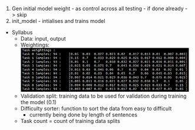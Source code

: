 1. Gen initial model weight - as control across all testing - if done already -> skip
2. init_model - intialises and trains model
* Syllabus
  - Data: input, output
  - Weightings: ![](images/weightings.png)
  - Validation split: training data to be used for validation during training the  model (0.1)
  - Difficulty sorter: function to sort the data from easy to difficult
    - currently being done by length of sentences
  - Task count = count of training data splits 

